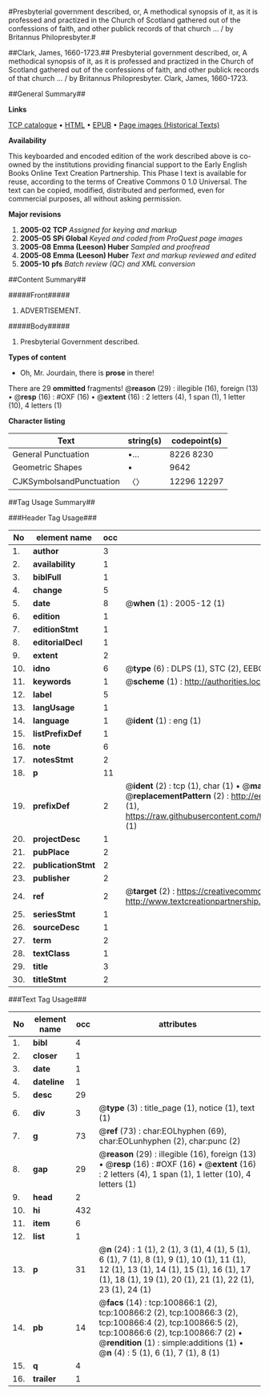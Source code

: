 #Presbyterial government described, or, A methodical synopsis of it, as it is professed and practized in the Church of Scotland gathered out of the confessions of faith, and other publick records of that church ... / by Britannus Philopresbyter.#

##Clark, James, 1660-1723.##
Presbyterial government described, or, A methodical synopsis of it, as it is professed and practized in the Church of Scotland gathered out of the confessions of faith, and other publick records of that church ... / by Britannus Philopresbyter.
Clark, James, 1660-1723.

##General Summary##

**Links**

[TCP catalogue](http://www.ota.ox.ac.uk/tcp/)  • 
[HTML](http://tei.it.ox.ac.uk/tcp/Texts-HTML/free/A55/A55680.html)  • 
[EPUB](http://tei.it.ox.ac.uk/tcp/Texts-EPUB/free/A55/A55680.epub) • 
[Page images (Historical Texts)](https://data.historicaltexts.jisc.ac.uk/view?pubId=eebo-13637417e&pageId=eebo-13637417e-100866-1)

**Availability**

This keyboarded and encoded edition of the
	       work described above is co-owned by the institutions
	       providing financial support to the Early English Books
	       Online Text Creation Partnership. This Phase I text is
	       available for reuse, according to the terms of Creative
	       Commons 0 1.0 Universal. The text can be copied,
	       modified, distributed and performed, even for
	       commercial purposes, all without asking permission.

**Major revisions**

1. __2005-02__ __TCP__ *Assigned for keying and markup*
1. __2005-05__ __SPi Global__ *Keyed and coded from ProQuest page images*
1. __2005-08__ __Emma (Leeson) Huber__ *Sampled and proofread*
1. __2005-08__ __Emma (Leeson) Huber__ *Text and markup reviewed and edited*
1. __2005-10__ __pfs__ *Batch review (QC) and XML conversion*

##Content Summary##

#####Front#####

1. ADVERTISEMENT.

#####Body#####

1. Presbyterial Government described.

**Types of content**

  * Oh, Mr. Jourdain, there is **prose** in there!

There are 29 **ommitted** fragments! 
 @__reason__ (29) : illegible (16), foreign (13)  •  @__resp__ (16) : #OXF (16)  •  @__extent__ (16) : 2 letters (4), 1 span (1), 1 letter (10), 4 letters (1)

**Character listing**


|Text|string(s)|codepoint(s)|
|---|---|---|
|General Punctuation|•…|8226 8230|
|Geometric Shapes|▪|9642|
|CJKSymbolsandPunctuation|〈〉|12296 12297|

##Tag Usage Summary##

###Header Tag Usage###

|No|element name|occ|attributes|
|---|---|---|---|
|1.|__author__|3||
|2.|__availability__|1||
|3.|__biblFull__|1||
|4.|__change__|5||
|5.|__date__|8| @__when__ (1) : 2005-12 (1)|
|6.|__edition__|1||
|7.|__editionStmt__|1||
|8.|__editorialDecl__|1||
|9.|__extent__|2||
|10.|__idno__|6| @__type__ (6) : DLPS (1), STC (2), EEBO-CITATION (1), OCLC (1), VID (1)|
|11.|__keywords__|1| @__scheme__ (1) : http://authorities.loc.gov/ (1)|
|12.|__label__|5||
|13.|__langUsage__|1||
|14.|__language__|1| @__ident__ (1) : eng (1)|
|15.|__listPrefixDef__|1||
|16.|__note__|6||
|17.|__notesStmt__|2||
|18.|__p__|11||
|19.|__prefixDef__|2| @__ident__ (2) : tcp (1), char (1)  •  @__matchPattern__ (2) : ([0-9\-]+):([0-9IVX]+) (1), (.+) (1)  •  @__replacementPattern__ (2) : http://eebo.chadwyck.com/downloadtiff?vid=$1&page=$2 (1), https://raw.githubusercontent.com/textcreationpartnership/Texts/master/tcpchars.xml#$1 (1)|
|20.|__projectDesc__|1||
|21.|__pubPlace__|2||
|22.|__publicationStmt__|2||
|23.|__publisher__|2||
|24.|__ref__|2| @__target__ (2) : https://creativecommons.org/publicdomain/zero/1.0/ (1), http://www.textcreationpartnership.org/docs/. (1)|
|25.|__seriesStmt__|1||
|26.|__sourceDesc__|1||
|27.|__term__|2||
|28.|__textClass__|1||
|29.|__title__|3||
|30.|__titleStmt__|2||


###Text Tag Usage###

|No|element name|occ|attributes|
|---|---|---|---|
|1.|__bibl__|4||
|2.|__closer__|1||
|3.|__date__|1||
|4.|__dateline__|1||
|5.|__desc__|29||
|6.|__div__|3| @__type__ (3) : title_page (1), notice (1), text (1)|
|7.|__g__|73| @__ref__ (73) : char:EOLhyphen (69), char:EOLunhyphen (2), char:punc (2)|
|8.|__gap__|29| @__reason__ (29) : illegible (16), foreign (13)  •  @__resp__ (16) : #OXF (16)  •  @__extent__ (16) : 2 letters (4), 1 span (1), 1 letter (10), 4 letters (1)|
|9.|__head__|2||
|10.|__hi__|432||
|11.|__item__|6||
|12.|__list__|1||
|13.|__p__|31| @__n__ (24) : 1 (1), 2 (1), 3 (1), 4 (1), 5 (1), 6 (1), 7 (1), 8 (1), 9 (1), 10 (1), 11 (1), 12 (1), 13 (1), 14 (1), 15 (1), 16 (1), 17 (1), 18 (1), 19 (1), 20 (1), 21 (1), 22 (1), 23 (1), 24 (1)|
|14.|__pb__|14| @__facs__ (14) : tcp:100866:1 (2), tcp:100866:2 (2), tcp:100866:3 (2), tcp:100866:4 (2), tcp:100866:5 (2), tcp:100866:6 (2), tcp:100866:7 (2)  •  @__rendition__ (1) : simple:additions (1)  •  @__n__ (4) : 5 (1), 6 (1), 7 (1), 8 (1)|
|15.|__q__|4||
|16.|__trailer__|1||
